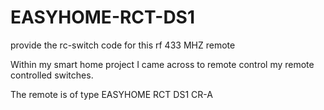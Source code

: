 # EASYHOME-RCT-DS1
provide the rc-switch code for this rf 433 MHZ remote

Within my smart home project I came across to remote control my remote controlled switches.

The remote is of type EASYHOME RCT DS1 CR-A

